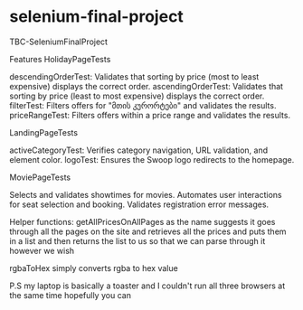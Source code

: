 # selenium-final-project
TBC-SeleniumFinalProject

Features
HolidayPageTests

descendingOrderTest: Validates that sorting by price (most to least expensive) displays the correct order.
ascendingOrderTest: Validates that sorting by price (least to most expensive) displays the correct order.
filterTest: Filters offers for "მთის კურორტები" and validates the results.
priceRangeTest: Filters offers within a price range and validates the results.

LandingPageTests

activeCategoryTest: Verifies category navigation, URL validation, and element color.
logoTest: Ensures the Swoop logo redirects to the homepage.

MoviePageTests

Selects and validates showtimes for movies.
Automates user interactions for seat selection and booking.
Validates registration error messages.

Helper functions:
getAllPricesOnAllPages as the name suggests it goes through all the pages 
on the site and retrieves all the prices and puts them in a list
and then returns the list to us so that we can parse through it 
however we wish 

rgbaToHex simply converts rgba to hex value

P.S
my laptop is basically a toaster and I couldn't run all three browsers at the same 
time hopefully you can
